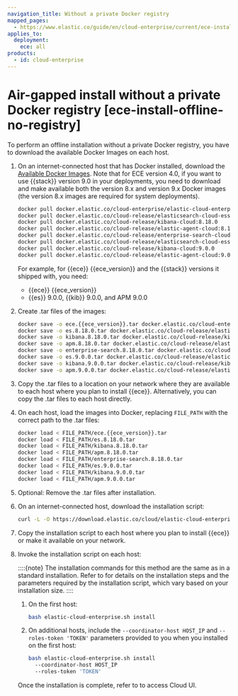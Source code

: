 ```yaml
---
navigation_title: Without a private Docker registry
mapped_pages:
  - https://www.elastic.co/guide/en/cloud-enterprise/current/ece-install-offline-no-registry.html
applies_to:
  deployment:
    ece: all
products:
  - id: cloud-enterprise
---
```


# Air-gapped install without a private Docker registry [ece-install-offline-no-registry]

To perform an offline installation without a private Docker registry, you have to download the available Docker Images on each host.

1. On an internet-connected host that has Docker installed, download the [Available Docker Images](ece-install-offline-images.md). Note that for ECE version 4.0, if you want to use {{stack}} version 9.0 in your deployments, you need to download and make available both the version 8.x and version 9.x Docker images (the version 8.x images are required for system deployments).

    ```sh subs=true
    docker pull docker.elastic.co/cloud-enterprise/elastic-cloud-enterprise:{{ece_version}}
    docker pull docker.elastic.co/cloud-release/elasticsearch-cloud-ess:8.18.0
    docker pull docker.elastic.co/cloud-release/kibana-cloud:8.18.0
    docker pull docker.elastic.co/cloud-release/elastic-agent-cloud:8.18.0
    docker pull docker.elastic.co/cloud-release/enterprise-search-cloud:8.18.0
    docker pull docker.elastic.co/cloud-release/elasticsearch-cloud-ess:9.0.0
    docker pull docker.elastic.co/cloud-release/kibana-cloud:9.0.0
    docker pull docker.elastic.co/cloud-release/elastic-agent-cloud:9.0.0
    ```

    For example, for {{ece}} {{ece_version}} and the {{stack}} versions it shipped with, you need:

    * {{ece}} {{ece_version}}
    * {{es}} 9.0.0, {{kib}} 9.0.0, and APM 9.0.0

2. Create .tar files of the images:

    ```sh subs=true
    docker save -o ece.{{ece_version}}.tar docker.elastic.co/cloud-enterprise/elastic-cloud-enterprise:{{ece_version}}
    docker save -o es.8.18.0.tar docker.elastic.co/cloud-release/elasticsearch-cloud-ess:8.18.0
    docker save -o kibana.8.18.0.tar docker.elastic.co/cloud-release/kibana-cloud:8.18.0
    docker save -o apm.8.18.0.tar docker.elastic.co/cloud-release/elastic-agent-cloud:8.18.0
    docker save -o enterprise-search.8.18.0.tar docker.elastic.co/cloud-release/enterprise-search-cloud:8.18.0
    docker save -o es.9.0.0.tar docker.elastic.co/cloud-release/elasticsearch-cloud-ess:9.0.0
    docker save -o kibana.9.0.0.tar docker.elastic.co/cloud-release/kibana-cloud:9.0.0
    docker save -o apm.9.0.0.tar docker.elastic.co/cloud-release/elastic-agent-cloud:9.0.0
    ```

3. Copy the .tar files to a location on your network where they are available to each host where you plan to install {{ece}}. Alternatively, you can copy the .tar files to each host directly.
4. On each host, load the images into Docker, replacing `FILE_PATH` with the correct path to the .tar files:

    ```sh subs=true
    docker load < FILE_PATH/ece.{{ece_version}}.tar
    docker load < FILE_PATH/es.8.18.0.tar
    docker load < FILE_PATH/kibana.8.18.0.tar
    docker load < FILE_PATH/apm.8.18.0.tar
    docker load < FILE_PATH/enterprise-search.8.18.0.tar
    docker load < FILE_PATH/es.9.0.0.tar
    docker load < FILE_PATH/kibana.9.0.0.tar
    docker load < FILE_PATH/apm.9.0.0.tar
    ```

5. Optional: Remove the .tar files after installation.
6. On an internet-connected host, download the installation script:

    ```sh
    curl -L -O https://download.elastic.co/cloud/elastic-cloud-enterprise.sh
    ```

7. Copy the installation script to each host where you plan to install {{ece}} or make it available on your network.
8. Invoke the installation script on each host:

   ::::{note}
   The installation commands for this method are the same as in a standard installation. Refer to [](./install-ece-procedures.md) for details on the installation steps and the parameters required by the installation script, which vary based on your installation size.
   ::::

    1. On the first host:

        ```sh
        bash elastic-cloud-enterprise.sh install
        ```

    2. On additional hosts, include the `--coordinator-host HOST_IP` and `--roles-token 'TOKEN'` parameters provided to you when you installed on the first host:

        ```sh
        bash elastic-cloud-enterprise.sh install
          --coordinator-host HOST_IP
          --roles-token 'TOKEN'
        ```

   Once the installation is complete, refer to [](./log-into-cloud-ui.md) to access Cloud UI.

